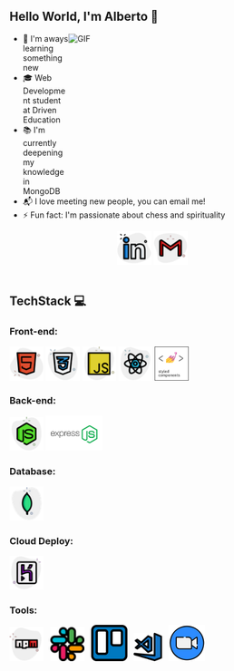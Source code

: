 ## Hello World, I'm Alberto  👋

<img align="right" alt="GIF" src=https://i.imgur.com/OTKgDSt.gif height="270" width="400"/>

- 🔎 I'm aways learning something new
- 🎓 Web Development student at Driven Education
- 📚 I'm currently deepening my knowledge in MongoDB
- 📬 I love meeting new people, you can email me!
- ⚡ Fun fact: I'm passionate about chess and spirituality

<div align="center">
<a href="https://www.linkedin.com/in/alberto-goulart-b553b6143/"><img src="./assets/linkedin.png" width="60px"/></a>
<a href="mailto:tejotaesi@gmail.com"><img src="./assets/gmail.png" width="60px"/></a>
</div>

<br> 

## TechStack 💻

### Front-end:
<div align="start">
  <img alt="html" title="#html" width="60px" src="./assets/html.png" />
  <img alt="css" title="#css" width="60px" src="./assets/css.png" />
  <img alt="javascript" title="#javascript" width="60px" src="./assets/javascript.png" />
  <img alt="react" title="#react" width="60px" src="./assets/react.png" />
  <img alt="styledcomponents" title="#styledcomponents" width="60px" src="./assets/styledcomponents.png" />
</div>

### Back-end:
<div align="start" height=>
  <img alt="nodejs" title="#nodejs" width="60px" src="./assets/nodejs.png" />
  <img alt="expressjs" title="#expressjs" height="62.5px" width="100px" src="./assets/express.png" />
</div>

### Database:
<div align="start">
  <img alt="mongodb" title="#mongodb" width="60px" src="./assets/mongodb.png" />
</div>

### Cloud Deploy:
<div align="start">
  <img alt="heroku" title="#heroku" width="60px" src="./assets/heroku.png" />
</div>

### Tools:
<div align="start">
  <img alt="npm" title="#npm" width="60px" src="./assets/npm.png" /> &nbsp;
  <img alt="slack" title="#slack" width="60px" src="./assets/slack.png" /> &nbsp;
  <img alt="trello" title="#trello" src="./assets/trello.png" /> &nbsp;
  <img alt="visual-studio-code" title="#visual-studio-code" height="50px" src="./assets/visual-studio-code.png" /> &nbsp;
  <img alt="zoom" title="#zoom" src="./assets/zoom.png" /> &nbsp;
</div>

